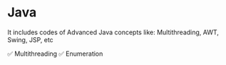 # Java
It includes codes of Advanced Java concepts like: Multithreading, AWT, Swing, JSP, etc

✅ Multithreading
✅ Enumeration